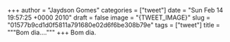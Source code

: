 
+++
author = "Jaydson Gomes"
categories = ["tweet"]
date = "Sun Feb 14 19:57:25 +0000 2010"
draft = false
image = "{TWEET_IMAGE}"
slug = "01577b9cd1d0f5811a791680e02d6f6be308b79e"
tags = ["tweet"]
title = """Bom dia...."""
+++
Bom dia.
